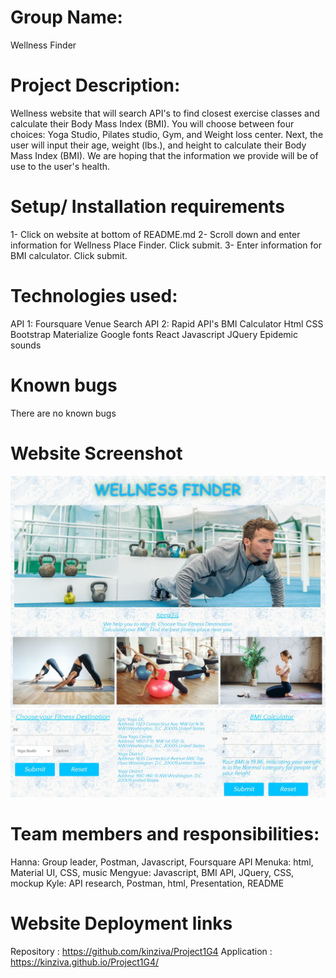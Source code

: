 # Group Name: 
Wellness Finder

# Project Description: 
Wellness website that will search API's to find closest exercise classes and calculate their Body Mass Index (BMI). You will choose between four choices: Yoga Studio, Pilates studio, Gym, and Weight loss center. Next, the user will input their age, weight (lbs.), and height to calculate their Body Mass Index (BMI). We are hoping that the information we provide will be of use to the user's health. 

# Setup/ Installation requirements
1- Click on website at bottom of README.md
2- Scroll down and enter information for Wellness Place Finder. Click submit. 
3- Enter information for BMI calculator. Click submit. 

# Technologies used:
API 1: Foursquare Venue Search
API 2: Rapid API's BMI Calculator
Html
CSS
Bootstrap
Materialize
Google fonts
React
Javascript
JQuery
Epidemic sounds

# Known bugs
There are no known bugs

# Website Screenshot
![Home Page Screenshot](./assets/appHome.JPG)
![Places and Bmi function Screenshot](./assets/APIplacesBmi.JPG)

# Team members and responsibilities:
Hanna: Group leader, Postman, Javascript, Foursquare API
Menuka: html, Material UI, CSS, music
Mengyue: Javascript, BMI API, JQuery, CSS, mockup
Kyle: API research, Postman, html, Presentation, README

# Website Deployment links
Repository : https://github.com/kinziva/Project1G4
Application : https://kinziva.github.io/Project1G4/


